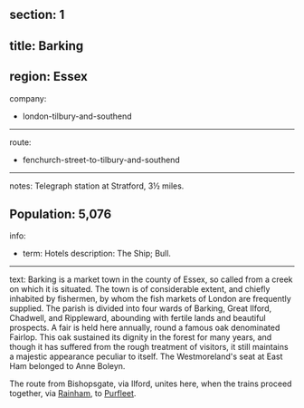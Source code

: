 section: 1
----
title: Barking
----
region: Essex
----
company:
- london-tilbury-and-southend
----
route:
- fenchurch-street-to-tilbury-and-southend
----
notes: Telegraph station at Stratford, 3½ miles.

Population: 5,076
----
info:
- term: Hotels
  description: The Ship; Bull.
----
text: Barking is a market town in the county of Essex, so called from a creek on which it is situated. The town is of considerable extent, and chiefly inhabited by fishermen, by whom the fish markets of London are frequently supplied. The parish is divided into four wards of Barking, Great Ilford, Chadwell, and Rippleward, abounding with fertile lands and beautiful prospects. A fair is held here annually, round a famous oak denominated Fairlop. This oak sustained its dignity in the forest for many years, and though it has suffered from the rough treatment of visitors, it still maintains a majestic appearance peculiar to itself. The Westmoreland's seat at East Ham belonged to Anne Boleyn.

The route from Bishopsgate, via Ilford, unites here, when the trains proceed together, via [Rainham](/stations/rainham), to [Purfleet](/stations/purfleet).
